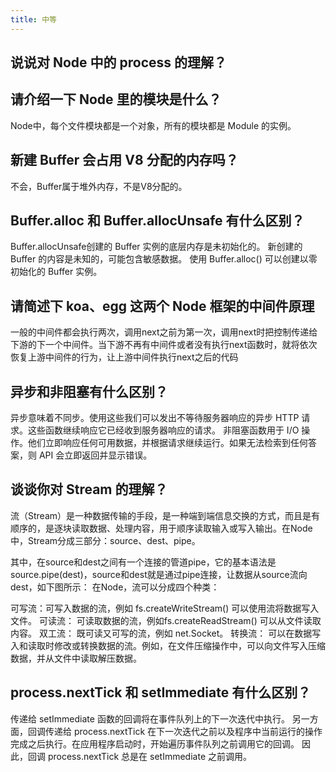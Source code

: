 ```yaml
---
title: 中等
---
```


## 说说对 Node 中的 process 的理解？

<Answer>

</Answer>

## 请介绍一下 Node 里的模块是什么？

<Answer>

Node中，每个文件模块都是一个对象，所有的模块都是 Module 的实例。

</Answer>

## 新建 Buffer 会占用 V8 分配的内存吗？

<Answer>

不会，Buffer属于堆外内存，不是V8分配的。

</Answer>

## Buffer.alloc 和 Buffer.allocUnsafe 有什么区别？

<Answer>

Buffer.allocUnsafe创建的 Buffer 实例的底层内存是未初始化的。 新创建的 Buffer 的内容是未知的，可能包含敏感数据。 使用 Buffer.alloc() 可以创建以零初始化的 Buffer 实例。

</Answer>

## 请简述下 koa、egg 这两个 Node 框架的中间件原理

<Answer>

一般的中间件都会执行两次，调用next之前为第一次，调用next时把控制传递给下游的下一个中间件。当下游不再有中间件或者没有执行next函数时，就将依次恢复上游中间件的行为，让上游中间件执行next之后的代码

</Answer>

## 异步和非阻塞有什么区别？

<Answer>

异步意味着不同步。使用这些我们可以发出不等待服务器响应的异步 HTTP 请求。这些函数继续响应它已经收到服务器响应的请求。 非阻塞函数用于 I/O 操作。他们立即响应任何可用数据，并根据请求继续运行。如果无法检索到任何答案，则 API 会立即返回并显示错误。

</Answer>

## 谈谈你对 Stream 的理解？

<Answer>

流（Stream）是一种数据传输的手段，是一种端到端信息交换的方式，而且是有顺序的，是逐块读取数据、处理内容，用于顺序读取输入或写入输出。在Node中，Stream分成三部分：source、dest、pipe。

其中，在source和dest之间有一个连接的管道pipe，它的基本语法是source.pipe(dest)，source和dest就是通过pipe连接，让数据从source流向dest，如下图所示：
在Node，流可以分成四个种类：

可写流：可写入数据的流，例如 fs.createWriteStream() 可以使用流将数据写入文件。
可读流： 可读取数据的流，例如fs.createReadStream() 可以从文件读取内容。
双工流： 既可读又可写的流，例如 net.Socket。
转换流： 可以在数据写入和读取时修改或转换数据的流。例如，在文件压缩操作中，可以向文件写入压缩数据，并从文件中读取解压数据。

</Answer>

## process.nextTick 和 setImmediate 有什么区别？

<Answer>

传递给 setImmediate 函数的回调将在事件队列上的下一次迭代中执行。
另一方面，回调传递给 process.nextTick 在下一次迭代之前以及程序中当前运行的操作完成之后执行。在应用程序启动时，开始遍历事件队列之前调用它的回调。
因此，回调 process.nextTick 总是在 setImmediate 之前调用。

</Answer>
